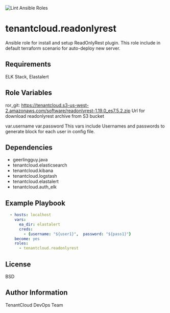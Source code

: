 
![Lint Ansible Roles](https://github.com/tenantcloud/ansible-role-readonlyrest/workflows/Lint%20Ansible%20Roles/badge.svg)

tenantcloud.readonlyrest
=========

Ansible role for install and setup ReadOnlyRest plugin. This role include in default terraform scenario for auto-deploy new server.

Requirements
------------

ELK Stack, Elastalert

Role Variables
--------------

ror_git: https://tenantcloud.s3-us-west-2.amazonaws.com/software/readonlyrest-1.19.0_es7.5.2.zip
Url for download readonlyrest archive from S3 bucket

var.username
var.password
This vars include Usernames and passwords to generate block for each user in config file.

Dependencies
------------

  - geerlingguy.java
  - tenantcloud.elasticsearch
  - tenantcloud.kibana
  - tenantcloud.logstash
  - tenantcloud.elastalert
  - tenantcloud.auth_elk

Example Playbook
----------------

```yaml
  - hosts: localhost
    vars:
      ea_dir: elastalert
      creds:
        - {username: "${user1}",  password: "${pass1}"}
    become: yes
    roles:
      - tenantcloud.readonlyrest
```

License
-------

BSD

Author Information
------------------

TenantCloud DevOps Team
